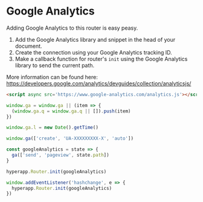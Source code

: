# Google Analytics

Adding Google Analytics to this router is easy peasy.

1. Add the Google Analytics library and snippet in the head of your document.
1. Create the connection using your Google Analytics tracking ID.
1. Make a callback function for router's `init` using the Google Analytics library to send the current path.

More information can be found here: https://developers.google.com/analytics/devguides/collection/analyticsjs/

```html
<script async src='https://www.google-analytics.com/analytics.js'></script>
```

```js
window.ga = window.ga || (item => {
  (window.ga.q = window.ga.q || []).push(item)
})

window.ga.l = new Date().getTime()

window.ga(['create', 'UA-XXXXXXXXX-X', 'auto'])

const googleAnalytics = state => {
  ga(['send', 'pageview', state.path])
}

hyperapp.Router.init(googleAnalytics)

window.addEventListener('hashchange', e => {
  hyperapp.Router.init(googleAnalytics)
})
```

